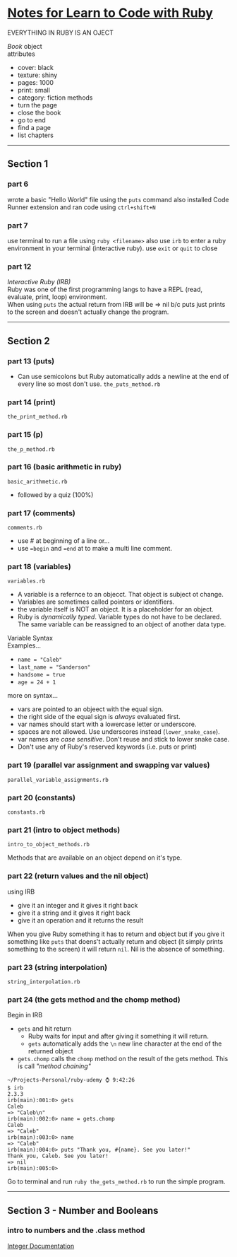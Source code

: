 
# [Notes for Learn to Code with Ruby](https://www.udemy.com/learn-to-code-with-ruby-lang/learn/v4/content)

EVERYTHING IN RUBY IS AN OJECT

*Book* object  
attributes  
- cover: black
- texture: shiny
- pages: 1000
- print: small
- category: fiction
methods  
- turn the page
- close the book
- go to end
- find a page
- list chapters  

______________________
## Section 1
### part 6
wrote a basic "Hello World" file using the `puts` command
also installed Code Runner extension and ran code using `ctrl+shift+N`

### part 7
use terminal to run a file using `ruby <filename>`
also use `irb` to enter a ruby environment in your terminal (interactive ruby).
use `exit` or `quit` to close 

### part 12
*Interactive Ruby (IRB)*  
Ruby was one of the first programming langs to have a REPL (read, evaluate, print, loop) environment.  
When using `puts` the actual return from IRB will be => nil b/c puts just prints to the screen and doesn't actually change the program.  

______________________
## Section 2  

### part 13 (puts)
- Can use semicolons but Ruby automatically adds a newline at the end of every line so most don't use.
`the_puts_method.rb`  

### part 14 (print)
`the_print_method.rb`  

### part 15 (p)
`the_p_method.rb`  

### part 16 (basic arithmetic in ruby)
`basic_arithmetic.rb`
- followed by a quiz (100%)  


### part 17 (comments)
`comments.rb`  
- use # at beginning of a line or...
- use `=begin` and `=end` at to make a multi line comment.  

### part 18 (variables)
`variables.rb`
- A variable is a refernce to an objecct. That object is subject ot change.
- Variables are sometimes called pointers or identifiers.
- the variable itself is NOT an object. It is a placeholder for an object.
- Ruby is *dynamically typed*. Variable types do not have to be declared. The same variable can be reassigned to an object of another data type.  

Variable Syntax  
Examples...
- `name = "Caleb"`
- `last_name = "Sanderson"`
- `handsome = true`
- `age = 24 + 1`  

more on syntax...
- vars are pointed to an objeect with the equal sign.
- the right side of the equal sign is *always* evaluated first.
- var names should start with a lowercase letter or underscore.
- spaces are not allowed. Use underscores instead (`lower_snake_case`).
- var names are *case sensitive*. Don't reuse and stick to lower snake case.
- Don't use any of Ruby's reserved keywords (i.e. puts or print)  

### part 19 (parallel var assignment and swapping var values)  
`parallel_variable_assignments.rb`

### part 20 (constants)
`constants.rb`

### part 21 (intro to object methods)
`intro_to_object_methods.rb`

Methods that are available on an object depend on it's type.

### part 22 (return values and the nil object)
using IRB
- give it an integer and it gives it right back
- give it a string and it gives it right back
- give it an operation and it returns the result  

When you give Ruby something it has to return and object but if you give it something like `puts` that doens't actually return and object (it simply prints something to the screen) it will return `nil`. Nil is the absence of something.

### part 23 (string interpolation)
`string_interpolation.rb`

### part 24 (the gets method and the chomp method)
Begin in IRB

- `gets` and hit return
  - Ruby waits for input and after giving it something it will return.
  - `gets` automatically adds the `\n` new line character at the end of the returned object
- `gets.chomp` calls the `chomp` method on the result of the gets method. This is call _*"method chaining"*_

```
~/Projects-Personal/ruby-udemy ⌚ 9:42:26
$ irb                                                                                                                                                                                     2.3.3
irb(main):001:0> gets
Caleb
=> "Caleb\n"
irb(main):002:0> name = gets.chomp
Caleb
=> "Caleb"
irb(main):003:0> name
=> "Caleb"
irb(main):004:0> puts "Thank you, #{name}. See you later!"
Thank you, Caleb. See you later!
=> nil
irb(main):005:0>
```

Go to terminal and run `ruby the_gets_method.rb` to run the simple program.   

_______________
## Section 3 - Number and Booleans
### intro to numbers and the .class method  

[Integer Documentation](https://ruby-doc.org/core-2.3.3/Integer.html)

